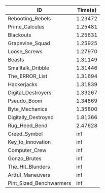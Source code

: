 |ID|Time(s)|
|-|-|
|Rebooting_Rebels|1.23472|
|Prime_Calculus|1.25481|
|Blackouts|1.25631|
|Grapevine_Squad|1.25925|
|Loose_Screws|1.27970|
|Beasts|1.31149|
|Smalltalk_Dribble|1.31446|
|The_ERROR_List|1.31694|
|Hackerjacks|1.31839|
|Digital_Destroyers|1.33267|
|Pseudo_Boom|1.34869|
|Byte_Mechanics|1.35800|
|Digitally_Destroyed|1.81366|
|Rug_Heed_Bend|2.47628|
|Creed_Symbol|inf|
|Key_to_Innovation|inf|
|Computer_Crew|inf|
|Gonzo_Brutes|inf|
|The_Hit_Blunders|inf|
|Artful_Maneuvers|inf|
|Pint_Sized_Benchwarmers|inf|
